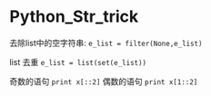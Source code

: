 # Python_Str_trick

去除list中的空字符串:   `e_list = filter(None,e_list)` 

list 去重              `e_list = list(set(e_list))`

奇数的语句     `print x[::2]`
偶数的语句     `print x[1::2]`
